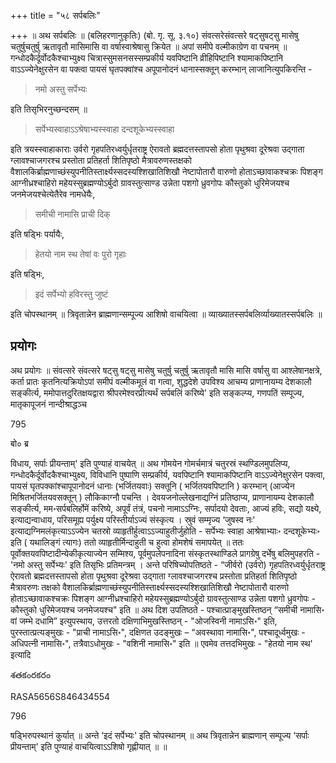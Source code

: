 +++
title = "५८ सर्पबलिः"

+++
॥ अथ सर्पबलिः ॥ (बलिहरणानुकृतिः) (बो. गृ. सू. ३.१०) संवत्सरेसंवत्सरे षट्सुषट्सु मासेषु चतुर्षुचतुर्षु ऋतावृतौ मासिमासि वा वर्षास्वाश्रेषासु क्रियेत ॥ अपां समीपे वल्मीकाग्रेण वा पचनम् ॥ गन्धोदकैर्दूर्वोदकैश्चाभ्युक्ष्य चित्रास्सुमसनसस्सम्प्रकीर्य यवपिष्टानि व्रीहिपिष्टानि श्यामाकपिष्टानि वाऽऽज्येनेक्षुरसेन वा पक्त्वा पायसं घृतपक्वांश्च अपूपानोदनं धानास्सक्तून् करम्भान् लाजानित्युपकिरन्ति - 

> नमो अस्तु सर्पेभ्यः

इति तिसृभिरनुच्छन्दसम् ॥ 

> सर्पेभ्यस्वाहाऽऽश्रेषाभ्यस्स्वाहा दन्दशूकेभ्यस्स्वाहा 

इति त्रयस्स्वाहाकाराः उर्वरो गृहपतिरध्वर्युर्धृतराष्ट्र ऐरावतो ब्रह्मदत्तस्तापसो होता पृथुश्रवा दूरेश्रवा उद्गाता ग्लावश्चाजगरश्च प्रस्तोता प्रतिहर्ता शितिपृष्ठो मैत्रावरुणस्तक्षको वैशालकिर्ब्राह्मणाच्छंस्युपनीतिस्तार्क्ष्यस्सदस्यश्शिखातिशिखौ नेष्टापोतारौ वारुणो होताऽच्छावाकश्चक्रः पिशङ्ग आग्नीध्रश्चाहिरो महेयस्सुब्रह्मण्योऽर्बुदो ग्रावस्तुत्साण्ड उन्नेता पशगो ध्रुवगोपः कौस्तुको धुरिमेजयश्च जनमेजयश्चेत्येतैरेव नामधेयैः, 

> समीची नामासि प्राची दिक्

इति षड्भिः पर्यायैः, 

> हेतयो नाम स्थ तेषां वः पुरो गृहाः

इति षड्भिः, 

> इदं सर्पेभ्यो हविरस्तु जुष्टं

इति चोपस्थानम् ॥ त्रिवृतान्नेन ब्राह्मणान्सम्पूज्य आशिषो वाचयित्वा ॥ व्याख्यातस्सर्पबलिर्व्याख्यातस्सर्पबलिः ॥

## प्रयोगः

अथ प्रयोगः ॥ संवत्सरे संवत्सरे षट्सु षट्सु मासेषु चतुर्षु चतुर्षु ऋतावृतौ मासि मासि वर्षासु वा आश्लेषानक्षत्रे, कर्ता प्रातः कृतनित्यक्रियोऽपां समीपं वल्मीकमूलं वा गत्वा, शुद्धदेशे उपविश्य आचम्य प्राणानायम्य देशकालौ सङ्कीर्त्य, 
ममोपात्तदुरितक्षयद्वारा श्रीपरमेश्वरप्रीत्यर्थं सर्पबलिं करिष्ये' इति सङ्कल्प्य, गणपतिं सम्पूज्य, मातृकापूजनं नान्दीश्राद्धञ्च 

795

बो० ब्र

विधाय, सर्पाः प्रीयन्ताम्' इति पुण्याहं वाचयेत् ॥ अथ गोमयेन गोमर्चमात्रं चतुरस्रं स्थण्डिलमुपलिप्य, गन्धोदकैर्दूर्वोदकैश्चाभ्युक्ष्य, विविधानि पुष्पाणि सम्प्रकीर्य, यवपिष्टानि श्यामाकपिष्टानि वाऽऽज्येनेक्षुरसेन पक्त्वा, पायसं घृतपक्कांश्चापूपानोदनं धानाः (भर्जितयवाः) सक्तूनि ( भर्जितयवपिष्टानि ) करम्भान् (आज्येन मिश्रितभर्जितयवसक्तून् ) लौकिकाग्नौ पचन्ति । देवयजनोल्लेखनाद्यग्निं प्रतिष्ठाप्य, प्राणानायम्य देशकालौ सङ्कीर्त्य, मम॰सर्पबलिर्होमें करिष्ये, अपूर्वं तंत्रं, पचनो नामाऽऽग्निः, सर्पादयो देवताः, आज्यं हविः, सद्यो यक्ष्ये, इत्याद्यन्वाधाय, परिसमूह्य पर्युक्ष्य परिस्तीर्याऽज्यं संस्कृत्य । स्रुवं सम्मृज्य ‘जुषस्व नः' इत्याद्यग्निमलंकृत्याऽऽज्येन चतस्रो व्याहृतीर्हुत्वाऽऽज्याहुतीर्जुहोति - सर्पेभ्यः स्वाहा आश्रेषाभ्याः॰ 
दन्दशूकेभ्यः॰ इति ( यथालिङ्गं त्यागः) ततो व्याहृतीर्मिन्दाहुती च हुत्वा होमशेषं समापयेत् ॥ ततः पूर्वोक्तयवपिष्टादीन्येकीकृत्याज्येन सम्मिश्य, पूर्वमुपलेपनादिना संस्कृतस्थाण्डिले प्रागग्रेषु दर्भेषु बलिमुपहरति - 'नमो अस्तु सर्पेभ्यः' इति तिसृभिः प्रतिमन्त्रम् । अन्ते परिषिच्योपतिष्ठते - “जीर्वरो (उर्वरो) गृहपतिरध्वर्युर्धृतराष्ट्र ऐरावतो ब्रह्मदत्तस्तापसो होता पृथुश्रवा दूरेश्रवा उद्गाता ग्लावश्चाजगरश्च प्रस्तोता प्रतिहर्ता शितिपृष्ठो मैत्रावरुणः तक्षको वैशालकिर्ब्राह्मणाच्छंस्युपनीतिस्तार्क्ष्यस्सदस्यश्शिखातिशिखौ नेष्टापोतारौ वारुणो होताऽच्छावाकश्चक्रः पिशङ्ग आग्नीध्रश्चाहिरो महेयस्सुब्रह्मण्योऽर्बुदो ग्रावस्तुत्साण्ड उन्नेता पशगो ध्रुवगोपः - कौस्तुको धुरिमेजयश्च जनमेजयश्च" इति ॥ अथ दिश उपतिष्ठते - पश्चात्प्राङ्मुखस्तिष्ठन् “समीची नामासि॰ वां जम्भे दधामि” इत्युपस्थाय, उत्तरतो दक्षिणाभिमुखस्तिष्ठन् - "ओजस्विनी 
नामाऽसि॰" इति, पुरस्तात्प्रत्यङ्मुखः - "प्राची नामाऽसि॰", दक्षिणत उदङ्मुखः – “अवस्थावा नामासि॰", पश्चादूर्ध्वमुखः - अधिपत्नी नामासि॰", तत्रैवाऽधोमुखः - "वशिनी नामासि॰" इति ॥ एवमेव तत्तदभिमुखः - "हेतयो नाम स्थ' इत्यादि

శతకంరకరం

RASA5656S846434554

796

षड्भिरुपस्थानं कुर्यात् ॥ अन्ते ‘इदं सर्पेभ्यः' इति चोपस्थानम् ॥ अथ त्रिवृतान्नेन ब्राह्मणान् सम्पूज्य ‘सर्पाः प्रीयन्ताम्' इति पुण्याहं वाचयित्वाऽऽशिषो गृह्णीयात् ॥  ॥